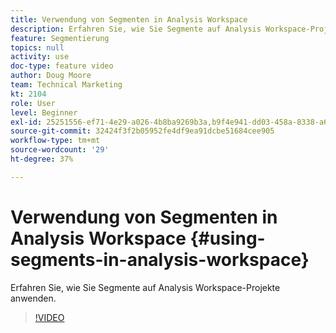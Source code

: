 ```yaml
---
title: Verwendung von Segmenten in Analysis Workspace
description: Erfahren Sie, wie Sie Segmente auf Analysis Workspace-Projekte anwenden.
feature: Segmentierung
topics: null
activity: use
doc-type: feature video
author: Doug Moore
team: Technical Marketing
kt: 2104
role: User
level: Beginner
exl-id: 25251556-ef71-4e29-a026-4b8ba9269b3a,b9f4e941-dd03-458a-8338-a6a19244e588,b9f4e941-dd03-458a-8338-a6a19244e588,25251556-ef71-4e29-a026-4b8ba9269b3a
source-git-commit: 32424f3f2b05952fe4df9ea91dcbe51684cee905
workflow-type: tm+mt
source-wordcount: '29'
ht-degree: 37%

---
```


# Verwendung von Segmenten in Analysis Workspace {#using-segments-in-analysis-workspace}

Erfahren Sie, wie Sie Segmente auf Analysis Workspace-Projekte anwenden.

>[!VIDEO](https://video.tv.adobe.com/v/23977/?quality=12)
